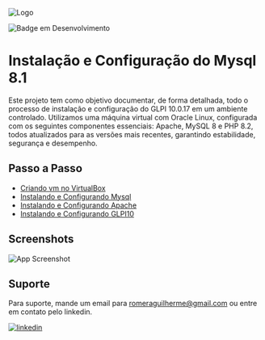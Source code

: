 ![Logo](https://i.ibb.co/k5tr4bF/3.png)

![Badge em Desenvolvimento](http://img.shields.io/static/v1?label=STATUS&message=EM%20DESENVOLVIMENTO&color=GREEN&style=for-the-badge)


# Instalação e Configuração do Mysql 8.1 

Este projeto tem como objetivo documentar, de forma detalhada, todo o processo de instalação e configuração do GLPI 10.0.17 em um ambiente controlado. Utilizamos uma máquina virtual com Oracle Linux, configurada com os seguintes componentes essenciais: Apache, MySQL 8 e PHP 8.2, todos atualizados para as versões mais recentes, garantindo estabilidade, segurança e desempenho.


## Passo a Passo

 - [Criando vm no VirtualBox](https://github.com/RomeraSCR/GLPI10_na_pratica/blob/main/VIRTUALBOX.MD)
 - [Instalando e Configurando Mysql](https://github.com/RomeraSCR/GLPI10_na_pratica/blob/main/MYSQL8.MD)
 - [Instalando e Configurando Apache](https://github.com/RomeraSCR/GLPI10_na_pratica/blob/main/APACHE.MD)
 - [Instalando e Configurando GLPI10](https://github.com/RomeraSCR/GLPI10_na_pratica/blob/main/GLPI10.MD)

## Screenshots

![App Screenshot](https://glpi-project.org/wp-content/uploads/2021/11/hero-image.png)


## Suporte

Para suporte, mande um email para romeraguilherme@gmail.com ou entre em contato pelo linkedin.


[![linkedin](https://img.shields.io/badge/linkedin-0A66C2?style=for-the-badge&logo=linkedin&logoColor=white)](https://www.linkedin.com/in/guilherme-romera-569801267/)
